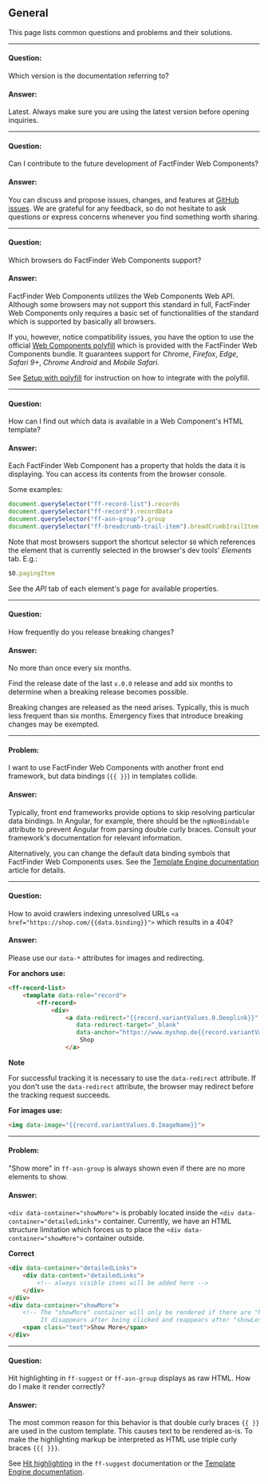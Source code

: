 ## General

This page lists common questions and problems and their solutions.

---

#### Question:

Which version is the documentation referring to?

#### Answer:

Latest.
Always make sure you are using the latest version before opening inquiries.

---

#### Question:

Can I contribute to the future development of FactFinder Web Components?

#### Answer:

You can discuss and propose issues, changes, and features at [GitHub issues](https://github.com/FACT-Finder-Web-Components/ff-web-components/issues).
We are grateful for any feedback, so do not hesitate to ask questions or express concerns whenever you find something worth sharing.

---

#### Question:

Which browsers do FactFinder Web Components support?

#### Answer:

FactFinder Web Components utilizes the Web Components Web API.
Although some browsers may not support this standard in full, FactFinder Web Components only requires a basic set of functionalities of the standard which is supported by basically all browsers.

If you, however, notice compatibility issues, you have the option to use the official [Web Components polyfill](https://github.com/webcomponents/polyfills/tree/master/packages/webcomponentsjs#browser-support) which is provided with the FactFinder Web Components bundle.
It guarantees support for _Chrome_, _Firefox_, _Edge_, _Safari 9+_, _Chrome Android_ and _Mobile Safari_.

See [Setup with polyfill](/documentation/5.x/include-scripts) for instruction on how to integrate with the polyfill.

---

#### Question:

How can I find out which data is available in a Web Component's HTML template?

#### Answer:

Each FactFinder Web Component has a property that holds the data it is displaying.
You can access its contents from the browser console.

Some examples:

```js
document.querySelector("ff-record-list").records
document.querySelector("ff-record").recordData
document.querySelector("ff-asn-group").group
document.querySelector("ff-breadcrumb-trail-item").breadCrumbIrailItem
```

Note that most browsers support the shortcut selector `$0` which references the element that is currently selected in the browser's dev tools' _Elements_ tab.
E.g.:

```js
$0.pagingItem
```

See the _API_ tab of each element's page for available properties.

---

#### Question:

How frequently do you release breaking changes?

#### Answer:

No more than once every six months.

Find the release date of the last `x.0.0` release and add six months to determine when a breaking release becomes possible.

Breaking changes are released as the need arises.
Typically, this is much less frequent than six months.
Emergency fixes that introduce breaking changes may be exempted.

---

#### Problem:

I want to use FactFinder Web Components with another front end framework, but data bindings (`{{ }}`) in templates collide.

#### Answer:

Typically, front end frameworks provide options to skip resolving particular data bindings.
In Angular, for example, there should be the `ngNonBindable` attribute to prevent Angular from parsing double curly braces.
Consult your framework's documentation for relevant information.

Alternatively, you can change the default data binding symbols that FactFinder Web Components uses.
See the [Template Engine documentation](/documentation/5.x/template-engine) article for details.

---

#### Question:

How to avoid crawlers indexing unresolved URLs `<a href="https://shop.com/{{data.binding}}">` which results in a 404?

#### Answer:

Please use our `data-*` attributes for images and redirecting.

**For anchors use:**
```html
<ff-record-list>
    <template data-role="record">
        <ff-record>
            <div>
                <a data-redirect="{{record.variantValues.0.Deeplink}}"
                   data-redirect-target="_blank"
                   data-anchor="https://www.myshop.de{{record.variantValues.0.Deeplink}}">
                    Shop
                </a>
```

**Note**

For successful tracking it is necessary to use the `data-redirect` attribute.
If you don't use the `data-redirect` attribute, the browser may redirect before the tracking request succeeds.

**For images use:**
```html
<img data-image="{{record.variantValues.0.ImageName}}">
```

---

#### Problem:

"Show more" in `ff-asn-group` is always shown even if there are no more elements to show.

#### Answer:

`<div data-container="showMore">` is probably located inside the `<div data-container="detailedLinks">` container.
Currently, we have an HTML structure limitation which forces us to place the `<div data-container="showMore">` container outside.

**Correct**
```html
<div data-container="detailedLinks">
    <div data-content="detailedLinks">
        <!-- always visible items will be added here -->
    </div>
</div>
<div data-container="showMore">
    <!-- The "showMore" container will only be rendered if there are "hiddenLinks" in the FactFinder response.
         It disappears after being clicked and reappears after "showLess" was clicked. -->
    <span class="text">Show More</span>
</div>
```

---

#### Question:

Hit highlighting in `ff-suggest` or `ff-asn-group` displays as raw HTML.
How do I make it render correctly?

#### Answer:

The most common reason for this behavior is that double curly braces `{{ }}` are used in the custom template.
This causes text to be rendered as-is.
To make the highlighting markup be interpreted as HTML use triple curly braces `{{{ }}}`.

See [Hit highlighting](/api/5.x/ff-suggest) in the `ff-suggest` documentation or the [Template Engine documentation](/documentation/5.x/template-engine).
